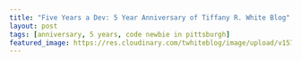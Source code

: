 ```yaml
---
title: "Five Years a Dev: 5 Year Anniversary of Tiffany R. White Blog"
layout: post
tags: [anniversary, 5 years, code newbie in pittsburgh]
featured_image: https://res.cloudinary.com/twhiteblog/image/upload/v1579404231/twblog-anniversary_plw2mj.jpg
---
```



